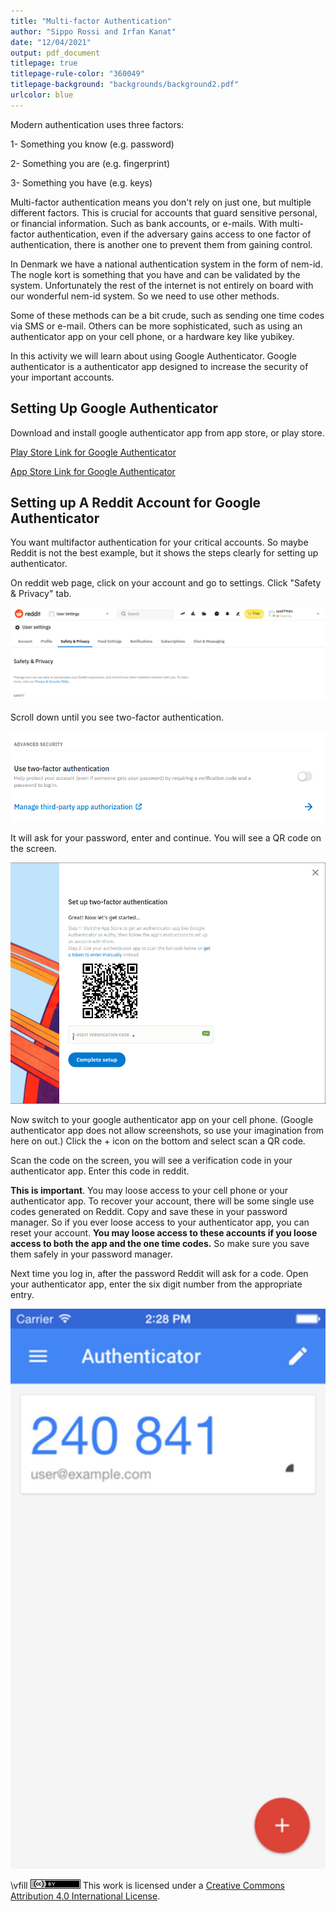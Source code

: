 ```yaml
---
title: "Multi-factor Authentication"
author: "Sippo Rossi and Irfan Kanat"
date: "12/04/2021"
output: pdf_document
titlepage: true
titlepage-rule-color: "360049"
titlepage-background: "backgrounds/background2.pdf"
urlcolor: blue
---
```


Modern authentication uses three factors:

1- Something you know (e.g. password)

2- Something you are (e.g. fingerprint)

3- Something you have (e.g. keys)

Multi-factor authentication means you don't rely on just one, but multiple different factors. This is crucial for accounts that guard sensitive personal, or financial information. Such as bank accounts, or e-mails. With multi-factor authentication, even if the adversary gains access to one factor of authentication, there is another one to prevent them from gaining control.

In Denmark we have a national authentication system in the form of nem-id. The nogle kort is something that you have and can be validated by the system. Unfortunately the rest of the internet is not entirely on board with our wonderful nem-id system. So we need to use other methods. 

Some of these methods can be a bit crude, such as sending one time codes via SMS or e-mail. Others can be more sophisticated, such as using an authenticator app on your cell phone, or a hardware key like yubikey.

In this activity we will learn about using Google Authenticator. Google authenticator is a authenticator app designed to increase the security of your important accounts.

## Setting Up Google Authenticator

Download and install google authenticator app from app store, or play store.

[Play Store Link for Google Authenticator](https://play.google.com/store/apps/details?id=com.google.android.apps.authenticator2&hl=en_US&gl=US)

[App Store Link for Google Authenticator](https://apps.apple.com/us/app/google-authenticator/id388497605)

## Setting up A Reddit Account for Google Authenticator

You want multifactor authentication for your critical accounts. So maybe Reddit is not the best example, but it shows the steps clearly for setting up authenticator.

On reddit web page, click on your account and go to settings. Click "Safety & Privacy" tab.

![Safety settings](figures/2FA0.png)

Scroll down until you see two-factor authentication.

![2 Factor Authentication](figures/2FA1.png)

It will ask for your password, enter and continue. You will see a QR code on the screen.

![The QR Code](figures/2FA3.png)

Now switch to your google authenticator app on your cell phone. (Google authenticator app does not allow screenshots, so use your imagination from here on out.) Click the + icon on the bottom and select scan a QR code.

Scan the code on the screen, you will see a verification code in your authenticator app. Enter this code in reddit. 

**This is important**. You may loose access to your cell phone or your authenticator app. To recover your account, there will be some single use codes generated on Reddit. Copy and save these in your password manager. So if you ever loose access to your authenticator app, you can reset your account. **You may loose access to these accounts if you loose access to both the app and the one time codes.** So make sure you save them safely in your password manager.

Next time you log in, after the password Reddit will ask for a code. Open your authenticator app, enter the six digit number from the appropriate entry.

![Codes reset frequently](figures/Authenticator2.jpeg)



\vfill
![CC4](CC4.png) This work is licensed under a [Creative Commons Attribution 4.0 International License](http://creativecommons.org/licenses/by/4.0/).
